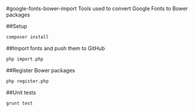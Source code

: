 #google-fonts-bower-import
Tools used to convert Google Fonts to Bower packages

##Setup
```bash
composer install
```

##Import fonts and push them to GitHub
```bash
php import.php
```

##Register Bower packages
```bash
php register.php
```

##Unit tests
```bash
grunt test
```
